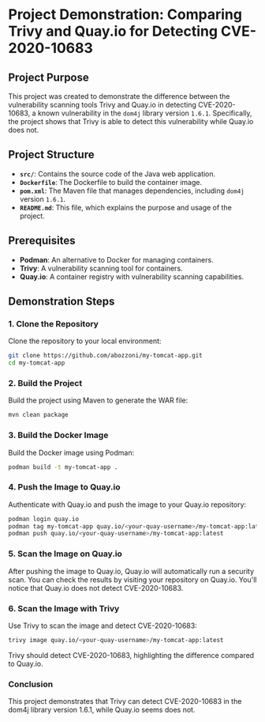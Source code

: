 # Project Demonstration: Comparing Trivy and Quay.io for Detecting CVE-2020-10683

## Project Purpose

This project was created to demonstrate the difference between the vulnerability scanning tools Trivy and Quay.io in detecting CVE-2020-10683, a known vulnerability in the `dom4j` library version `1.6.1`. Specifically, the project shows that Trivy is able to detect this vulnerability while Quay.io does not.

## Project Structure

- **`src/`**: Contains the source code of the Java web application.
- **`Dockerfile`**: The Dockerfile to build the container image.
- **`pom.xml`**: The Maven file that manages dependencies, including `dom4j` version `1.6.1`.
- **`README.md`**: This file, which explains the purpose and usage of the project.

## Prerequisites

- **Podman**: An alternative to Docker for managing containers.
- **Trivy**: A vulnerability scanning tool for containers.
- **Quay.io**: A container registry with vulnerability scanning capabilities.

## Demonstration Steps

### 1. Clone the Repository
Clone the repository to your local environment:

```bash
git clone https://github.com/abozzoni/my-tomcat-app.git
cd my-tomcat-app
```

### 2. Build the Project
Build the project using Maven to generate the WAR file:
```bash
mvn clean package
```
### 3. Build the Docker Image
Build the Docker image using Podman:

```bash
podman build -t my-tomcat-app .
```
### 4. Push the Image to Quay.io
Authenticate with Quay.io and push the image to your Quay.io repository:

```bash
podman login quay.io
podman tag my-tomcat-app quay.io/<your-quay-username>/my-tomcat-app:latest
podman push quay.io/<your-quay-username>/my-tomcat-app:latest
```
### 5. Scan the Image on Quay.io
After pushing the image to Quay.io, Quay.io will automatically run a security scan. You can check the results by visiting your repository on Quay.io. You'll notice that Quay.io does not detect CVE-2020-10683.

### 6. Scan the Image with Trivy
Use Trivy to scan the image and detect CVE-2020-10683:

```bash
trivy image quay.io/<your-quay-username>/my-tomcat-app:latest
```
Trivy should detect CVE-2020-10683, highlighting the difference compared to Quay.io.

### Conclusion
This project demonstrates that Trivy can detect CVE-2020-10683 in the dom4j library version 1.6.1, while Quay.io seems does not.
